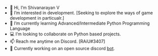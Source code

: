 - 👋 Hi, I’m Shivanarayan V
- 👀 I’m interested in development. [Seeking to explore the ways of game development in particualr.]
- 🌱 I’m currently learning Advanced/Intermediate Python Programming Language
- 💻 I’m looking to collaborate on Python based projects. 
- 📫 Reach me anytime on Discord. [RAiU#3407] 
- 🤖 Currently working on an open source discord [bot](https://github.com/RAiU14/InfoBot). 

<!---
RAiU14/RAiU14 is a ✨ special ✨ repository because its `README.md` (this file) appears on your GitHub profile.
You can click the Preview link to take a look at your changes.
--->
